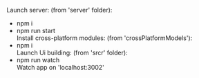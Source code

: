 Launch server: (from 'server' folder):  
- npm i   
- npm run start  
Install cross-platform modules: (from 'crossPlatformModels'):  
- npm i  
Launch Ui building: (from 'srcr' folder):  
- npm run watch  
Watch app on 'localhost:3002'  